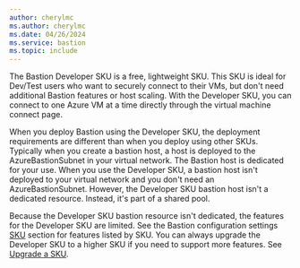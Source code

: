 ```yaml
---
author: cherylmc
ms.author: cherylmc
ms.date: 04/26/2024
ms.service: bastion
ms.topic: include
---
```


The Bastion Developer SKU is a free, lightweight SKU. This SKU is ideal for Dev/Test users who want to securely connect to their VMs, but don't need additional Bastion features or host scaling. With the Developer SKU, you can connect to one Azure VM at a time directly through the virtual machine connect page.

When you deploy Bastion using the Developer SKU, the deployment requirements are different than when you deploy using other SKUs. Typically when you create a bastion host, a host is deployed to the AzureBastionSubnet in your virtual network. The Bastion host is dedicated for your use. When you use the Developer SKU, a bastion host isn't deployed to your virtual network and you don't need an AzureBastionSubnet. However, the Developer SKU bastion host isn't a dedicated resource. Instead, it's part of a shared pool.

Because the Developer SKU bastion resource isn't dedicated, the features for the Developer SKU are limited. See the Bastion configuration settings [SKU](../articles/bastion/configuration-settings.md) section for features listed by SKU. You can always upgrade the Developer SKU to a higher SKU if you need to support more features. See [Upgrade a SKU](../articles/bastion/upgrade-sku.md).
